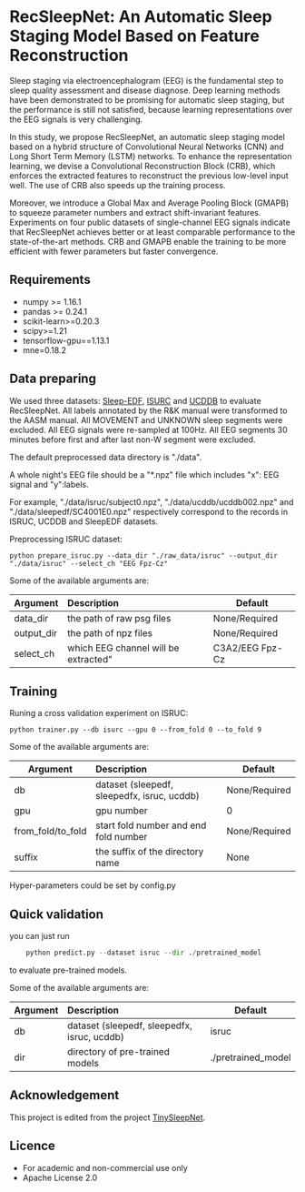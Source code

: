 # RecSleepNet: An Automatic Sleep Staging Model Based on Feature Reconstruction

Sleep staging via electroencephalogram (EEG) is the fundamental step to sleep quality assessment and disease diagnose. Deep learning methods have been demonstrated to be promising for automatic sleep staging, but the performance is still not satisfied, because learning representations over the EEG signals is very challenging.

In this study, we propose RecSleepNet, an automatic sleep staging model based on a hybrid structure of Convolutional Neural Networks (CNN) and Long Short Term Memory (LSTM) networks. To enhance the representation learning, we devise a Convolutional Reconstruction Block (CRB), which enforces the extracted features to reconstruct the previous low-level input well. The use of CRB also speeds up the training process. 

Moreover, we introduce a Global Max and Average Pooling Block (GMAPB) to squeeze parameter numbers and extract shift-invariant features. Experiments on four public datasets of single-channel EEG signals indicate that RecSleepNet achieves better or at least comparable performance to the state-of-the-art methods. CRB and GMAPB enable the training to be more efficient with fewer parameters but faster convergence.

## Requirements

* numpy >= 1.16.1
* pandas >= 0.24.1
* scikit-learn>=0.20.3
* scipy>=1.21
* tensorflow-gpu==1.13.1
* mne=0.18.2

## Data preparing

We used three datasets: [Sleep-EDF](https://www.physionet.org/content/sleep-edf/1.0.0/), [ISURC](https://sleeptight.isr.uc.pt/) and [UCDDB](https://physionet.org/content/ucddb/1.0.0/) to evaluate RecSleepNet.
All labels annotated by the R\&K manual were transformed to the AASM manual. All MOVEMENT and UNKNOWN sleep segments were excluded. All EEG signals were re-sampled at 100Hz. All EEG segments 30 minutes before first and after last non-W segment were excluded. 

The default preprocessed data directory is "./data".

A whole night's EEG file should be a "*.npz" file which includes "x": EEG signal and "y":labels.

For example, "./data/isruc/subject0.npz", "./data/ucddb/ucddb002.npz" and "./data/sleepedf/SC4001E0.npz" respectively correspond to the records in ISRUC, UCDDB and SleepEDF datasets.

Preprocessing ISRUC dataset:

 ```shell 
python prepare_isruc.py --data_dir "./raw_data/isruc" --output_dir "./data/isruc" --select_ch "EEG Fpz-Cz" 
 
 ```

Some of the available arguments are:

| Argument   | Description                          | Default         |
| ---------- | :----------------------------------- | --------------- |
| data_dir   | the path of raw psg files            | None/Required   |
| output_dir | the path of npz files                | None/Required   |
| select_ch  | which EEG channel will be extracted" | C3A2/EEG Fpz-Cz |

## Training

Runing a cross validation experiment on ISRUC:

 ```shell 
python trainer.py --db isurc --gpu 0 --from_fold 0 --to_fold 9
 
 ```

Some of the available arguments are:

| Argument          | Description                                 | Default       |
| ----------------- | :------------------------------------------ | ------------- |
| db                | dataset (sleepedf, sleepedfx, isruc, ucddb) | None/Required |
| gpu               | gpu number                                  | 0             |
| from_fold/to_fold | start fold number and end fold number       | None/Required |
| suffix            | the suffix of the directory name            | None          |

Hyper-parameters could be set by config.py

## Quick validation

you can just run 

```Python
    python predict.py --dataset isruc --dir ./pretrained_model
```

to evaluate pre-trained models.

Some of the available arguments are:

| Argument | Description                                 | Default            |
| -------- | :------------------------------------------ | ------------------ |
| db       | dataset (sleepedf, sleepedfx, isruc, ucddb) | isruc              |
| dir      | directory of pre-trained models             | ./pretrained_model |

## Acknowledgement

This project is edited from the project [TinySleepNet]([TinySleepNet](https://physionetchallenges.org/2020/). ). 

## Licence

- For academic and non-commercial use only
- Apache License 2.0
